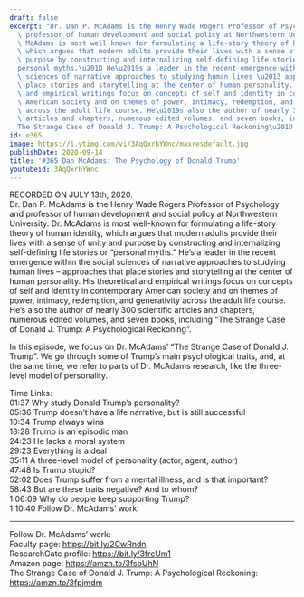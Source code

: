 ```yaml
---
draft: false
excerpt: "Dr. Dan P. McAdams is the Henry Wade Rogers Professor of Psychology and\
  \ professor of human development and social policy at Northwestern University. Dr.\
  \ McAdams is most well-known for formulating a life-story theory of human identity,\
  \ which argues that modern adults provide their lives with a sense of unity and\
  \ purpose by constructing and internalizing self-defining life stories or \u201C\
  personal myths.\u201D He\u2019s a leader in the recent emergence within the social\
  \ sciences of narrative approaches to studying human lives \u2013 approaches that\
  \ place stories and storytelling at the center of human personality. His theoretical\
  \ and empirical writings focus on concepts of self and identity in contemporary\
  \ American society and on themes of power, intimacy, redemption, and generativity\
  \ across the adult life course. He\u2019s also the author of nearly 300 scientific\
  \ articles and chapters, numerous edited volumes, and seven books, including \u201C\
  The Strange Case of Donald J. Trump: A Psychological Reckoning\u201D. "
id: e365
image: https://i.ytimg.com/vi/3AqQxrhYWnc/maxresdefault.jpg
publishDate: 2020-09-14
title: '#365 Dan McAdams: The Psychology of Donald Trump'
youtubeid: 3AqQxrhYWnc
---
```

RECORDED ON JULY 13th, 2020.  
Dr. Dan P. McAdams is the Henry Wade Rogers Professor of Psychology and professor of human development and social policy at Northwestern University. Dr. McAdams is most well-known for formulating a life-story theory of human identity, which argues that modern adults provide their lives with a sense of unity and purpose by constructing and internalizing self-defining life stories or “personal myths.” He’s a leader in the recent emergence within the social sciences of narrative approaches to studying human lives – approaches that place stories and storytelling at the center of human personality. His theoretical and empirical writings focus on concepts of self and identity in contemporary American society and on themes of power, intimacy, redemption, and generativity across the adult life course. He’s also the author of nearly 300 scientific articles and chapters, numerous edited volumes, and seven books, including “The Strange Case of Donald J. Trump: A Psychological Reckoning”. 

In this episode, we focus on Dr. McAdams’ “The Strange Case of Donald J. Trump”. We go through some of Trump’s main psychological traits, and, at the same time, we refer to parts of Dr. McAdams research, like the three-level model of personality.

Time Links:  
01:37  Why study Donald Trump’s personality?  
05:36  Trump doesn’t have a life narrative, but is still successful  
10:34  Trump always wins  
18:28  Trump is an episodic man    
24:23  He lacks a moral system  
29:23  Everything is a deal  
35:11  A three-level model of personality (actor, agent, author)  
47:48  Is Trump stupid?  
52:02  Does Trump suffer from a mental illness, and is that important?  
58:43  But are these traits negative? And to whom?  
1:06:09  Why do people keep supporting Trump?  
1:10:40  Follow Dr. McAdams’ work!

---

Follow Dr. McAdams’ work:  
Faculty page: https://bit.ly/2CwRndn  
ResearchGate profile: https://bit.ly/3frcUm1  
Amazon page: https://amzn.to/3fsbUhN  
The Strange Case of Donald J. Trump: A Psychological Reckoning: https://amzn.to/3fpjmdm
